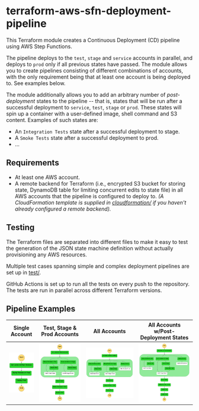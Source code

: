 # terraform-aws-sfn-deployment-pipeline
This Terraform module creates a Continuous Deployment (CD) pipeline using AWS Step Functions.

The pipeline deploys to the `test`, `stage` and `service` accounts in parallel, and deploys to `prod` only if all previous states have passed. The module allows you to create pipelines consisting of different combinations of accounts, with the only requirement being that at least one account is being deployed to. See examples below.

The module additionally allows you to add an arbitrary number of _post-deployment_ states to the pipeline -- that is, states that will be run after a successful deployment to `service`, `test`, `stage` or `prod`. These states will spin up a container with a user-defined image, shell command and S3 content. Examples of such states are:
- An `Integration Tests` state after a successful deployment to stage.
- A `Smoke Tests` state after a successful deployment to prod.
- ...

## Requirements
- At least one AWS account.
- A remote backend for Terraform (i.e., encrypted S3 bucket for storing state, DynamoDB table for limiting concurrent edits to state file) in all AWS accounts that the pipeline is configured to deploy to. _(A CloudFormation template is supplied in [cloudformation/](cloudformation/) if you haven't already configured a remote backend)._

## Testing
The Terraform files are separated into different files to make it easy to test the generation of the JSON state machine definition without actually provisioning any AWS resources.

Multiple test cases spanning simple and complex deployment pipelines are set up in [test/](test/).

GitHub Actions is set up to run all the tests on every push to the repository. The tests are run in parallel across different Terraform versions.

## Pipeline Examples
Single Account | Test, Stage & Prod Accounts | All Accounts | All Accounts w/Post-Deployment States
:-------------------------:|:-------------------------:|:------------------------:|:-------------------------:
![](docs/single_account_pipeline.png)  |   ![](docs/non_service_pipeline.png)  |  ![](docs/pipeline.png)  | ![](docs/pipeline_custom_states.png)
